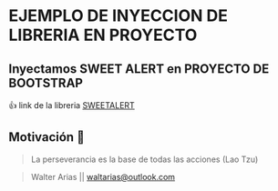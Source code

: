 # EJEMPLO DE INYECCION DE LIBRERIA EN PROYECTO

## Inyectamos SWEET ALERT en PROYECTO DE BOOTSTRAP

:+1: link de la libreria
[SWEETALERT](https://sweetalert2.github.io/)



## Motivación :muscle:

> La perseverancia es la base de todas las acciones (Lao Tzu)

> Walter Arias || waltarias@outlook.com